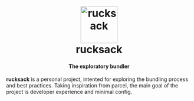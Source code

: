 <h1 align="center">
  <a href="#">
    <img src="https://cdn1.iconfinder.com/data/icons/patterned-backpacks/100/bp_4-01-128.png" alt="rucksack" width="100px">
  </a>
  <br>
  rucksack
</h1>

<h4 align="center">The exploratory bundler</h4>

**rucksack** is a personal project, intented for exploring the bundling process and best practices.
Taking inspiration from parcel, the main goal of the project is developer experience and minimal config.
